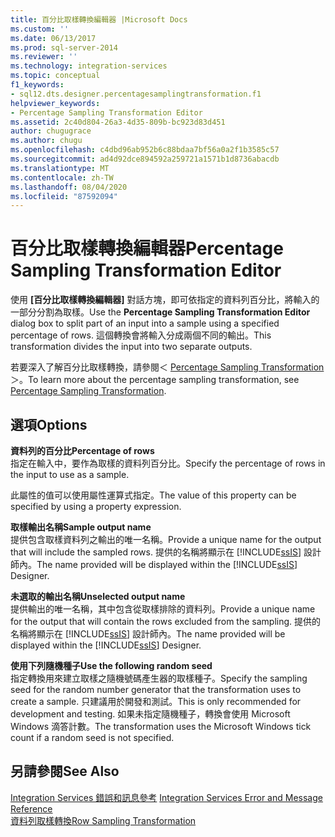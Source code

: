 ```yaml
---
title: 百分比取樣轉換編輯器 |Microsoft Docs
ms.custom: ''
ms.date: 06/13/2017
ms.prod: sql-server-2014
ms.reviewer: ''
ms.technology: integration-services
ms.topic: conceptual
f1_keywords:
- sql12.dts.designer.percentagesamplingtransformation.f1
helpviewer_keywords:
- Percentage Sampling Transformation Editor
ms.assetid: 2c40d804-26a3-4d35-809b-bc923d83d451
author: chugugrace
ms.author: chugu
ms.openlocfilehash: c4dbd96ab952b6c88bdaa7bf56a0a2f1b3585c57
ms.sourcegitcommit: ad4d92dce894592a259721a1571b1d8736abacdb
ms.translationtype: MT
ms.contentlocale: zh-TW
ms.lasthandoff: 08/04/2020
ms.locfileid: "87592094"
---
```

# <a name="percentage-sampling-transformation-editor"></a><span data-ttu-id="9ecca-102">百分比取樣轉換編輯器</span><span class="sxs-lookup"><span data-stu-id="9ecca-102">Percentage Sampling Transformation Editor</span></span>
  <span data-ttu-id="9ecca-103">使用 **[百分比取樣轉換編輯器]** 對話方塊，即可依指定的資料列百分比，將輸入的一部分分割為取樣。</span><span class="sxs-lookup"><span data-stu-id="9ecca-103">Use the **Percentage Sampling Transformation Editor** dialog box to split part of an input into a sample using a specified percentage of rows.</span></span> <span data-ttu-id="9ecca-104">這個轉換會將輸入分成兩個不同的輸出。</span><span class="sxs-lookup"><span data-stu-id="9ecca-104">This transformation divides the input into two separate outputs.</span></span>  
  
 <span data-ttu-id="9ecca-105">若要深入了解百分比取樣轉換，請參閱＜ [Percentage Sampling Transformation](data-flow/transformations/percentage-sampling-transformation.md)＞。</span><span class="sxs-lookup"><span data-stu-id="9ecca-105">To learn more about the percentage sampling transformation, see [Percentage Sampling Transformation](data-flow/transformations/percentage-sampling-transformation.md).</span></span>  
  
## <a name="options"></a><span data-ttu-id="9ecca-106">選項</span><span class="sxs-lookup"><span data-stu-id="9ecca-106">Options</span></span>  
 <span data-ttu-id="9ecca-107">**資料列的百分比**</span><span class="sxs-lookup"><span data-stu-id="9ecca-107">**Percentage of rows**</span></span>  
 <span data-ttu-id="9ecca-108">指定在輸入中，要作為取樣的資料列百分比。</span><span class="sxs-lookup"><span data-stu-id="9ecca-108">Specify the percentage of rows in the input to use as a sample.</span></span>  
  
 <span data-ttu-id="9ecca-109">此屬性的值可以使用屬性運算式指定。</span><span class="sxs-lookup"><span data-stu-id="9ecca-109">The value of this property can be specified by using a property expression.</span></span>  
  
 <span data-ttu-id="9ecca-110">**取樣輸出名稱**</span><span class="sxs-lookup"><span data-stu-id="9ecca-110">**Sample output name**</span></span>  
 <span data-ttu-id="9ecca-111">提供包含取樣資料列之輸出的唯一名稱。</span><span class="sxs-lookup"><span data-stu-id="9ecca-111">Provide a unique name for the output that will include the sampled rows.</span></span> <span data-ttu-id="9ecca-112">提供的名稱將顯示在 [!INCLUDE[ssIS](../includes/ssis-md.md)] 設計師內。</span><span class="sxs-lookup"><span data-stu-id="9ecca-112">The name provided will be displayed within the [!INCLUDE[ssIS](../includes/ssis-md.md)] Designer.</span></span>  
  
 <span data-ttu-id="9ecca-113">**未選取的輸出名稱**</span><span class="sxs-lookup"><span data-stu-id="9ecca-113">**Unselected output name**</span></span>  
 <span data-ttu-id="9ecca-114">提供輸出的唯一名稱，其中包含從取樣排除的資料列。</span><span class="sxs-lookup"><span data-stu-id="9ecca-114">Provide a unique name for the output that will contain the rows excluded from the sampling.</span></span> <span data-ttu-id="9ecca-115">提供的名稱將顯示在 [!INCLUDE[ssIS](../includes/ssis-md.md)] 設計師內。</span><span class="sxs-lookup"><span data-stu-id="9ecca-115">The name provided will be displayed within the [!INCLUDE[ssIS](../includes/ssis-md.md)] Designer.</span></span>  
  
 <span data-ttu-id="9ecca-116">**使用下列隨機種子**</span><span class="sxs-lookup"><span data-stu-id="9ecca-116">**Use the following random seed**</span></span>  
 <span data-ttu-id="9ecca-117">指定轉換用來建立取樣之隨機號碼產生器的取樣種子。</span><span class="sxs-lookup"><span data-stu-id="9ecca-117">Specify the sampling seed for the random number generator that the transformation uses to create a sample.</span></span> <span data-ttu-id="9ecca-118">只建議用於開發和測試。</span><span class="sxs-lookup"><span data-stu-id="9ecca-118">This is only recommended for development and testing.</span></span> <span data-ttu-id="9ecca-119">如果未指定隨機種子，轉換會使用 Microsoft Windows 滴答計數。</span><span class="sxs-lookup"><span data-stu-id="9ecca-119">The transformation uses the Microsoft Windows tick count if a random seed is not specified.</span></span>  
  
## <a name="see-also"></a><span data-ttu-id="9ecca-120">另請參閱</span><span class="sxs-lookup"><span data-stu-id="9ecca-120">See Also</span></span>  
 <span data-ttu-id="9ecca-121">[Integration Services 錯誤和訊息參考](../../2014/integration-services/integration-services-error-and-message-reference.md) </span><span class="sxs-lookup"><span data-stu-id="9ecca-121">[Integration Services Error and Message Reference](../../2014/integration-services/integration-services-error-and-message-reference.md) </span></span>  
 [<span data-ttu-id="9ecca-122">資料列取樣轉換</span><span class="sxs-lookup"><span data-stu-id="9ecca-122">Row Sampling Transformation</span></span>](data-flow/transformations/row-sampling-transformation.md)  
  
  
